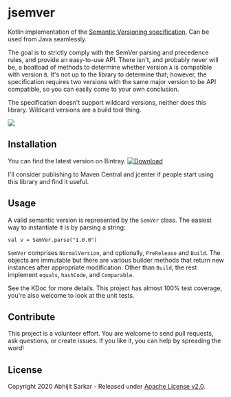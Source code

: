 # jsemver

Kotlin implementation of the [Semantic Versioning specification](https://semver.org/). Can be used from Java seamlessly.

The goal is to strictly comply with the SemVer parsing and precedence rules, and provide an easy-to-use API. There isn't, 
and probably never will be, a boatload of methods to determine whether version `A` is compatible with version `B`. It's
not up to the library to determine that; however, the specification requires two versions with the same major version 
to be API compatible, so you can easily come to your own conclusion.

The specification doesn't support wildcard versions, neither does this library. Wildcard versions are a build tool thing.

[![](https://github.com/asarkar/jsemver/workflows/CI%20Pipeline/badge.svg)](https://github.com/asarkar/jsemver/actions?query=workflow%3A%22CI+Pipeline%22)

## Installation

You can find the latest version on Bintray. [ ![Download](https://api.bintray.com/packages/asarkar/mvn/com.asarkar%3Ajsemver/images/download.svg) ](https://bintray.com/asarkar/mvn/com.asarkar%3Ajsemver/_latestVersion)

I'll consider publishing to Maven Central and jcenter if people start using this library and find it useful.

## Usage

A valid semantic version is represented by the `SemVer` class. The easiest way to instantiate it is by parsing a string:
```
val v = SemVer.parse("1.0.0")
```

`SemVer` comprises `NormalVersion`, and optionally, `PreRelease` and `Build`. The objects are immutable but there are 
various builder methods that return new instances after appropriate modification. Other than `Build`, the rest implement
`equals`, `hashCode`, and `Comparable`.

See the KDoc for more details. This project has almost 100% test coverage, you're also welcome to look at the unit tests.


## Contribute

This project is a volunteer effort. You are welcome to send pull requests, ask questions, or create issues.
If you like it, you can help by spreading the word!

## License

Copyright 2020 Abhijit Sarkar - Released under [Apache License v2.0](LICENSE).
